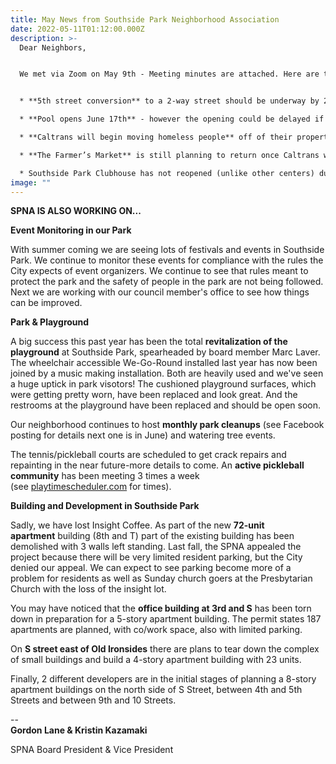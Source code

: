 ```yaml
---
title: May News from Southside Park Neighborhood Association
date: 2022-05-11T01:12:00.000Z
description: >-
  Dear Neighbors,


  We met via Zoom on May 9th - Meeting minutes are attached. Here are the topics that were discussed. We hope to see you at the next meeting June 13th at 6:30 and **consider joining** (paypal accepted).


  * **5th street conversion** to a 2-way street should be underway by 2023.

  * **Pool opens June 17th** - however the opening could be delayed if schools remain open later due to school missed during the teachers strike.

  * **Caltrans will begin moving homeless people** off of their property starting week of May 9th.

  * **The Farmer’s Market** is still planning to return once Caltrans work has been completed, no updated timeline.

  * Southside Park Clubhouse has not reopened (unlike other centers) due to lack of staff. It has several teen events and camps planned.
image: ""
---
```

**SPNA IS ALSO WORKING ON...**

**Event Monitoring in our Park**

With summer coming we are seeing lots of festivals and events in Southside Park. We continue to monitor these events for compliance with the rules the City expects of event organizers. We continue to see that rules meant to protect the park and the safety of people in the park are not being followed. Next we are working with our council member's office to see how things can be improved.

**Park & Playground**

A big success this past year has been the total **revitalization of the playground** at Southside Park, spearheaded by board member Marc Laver. The wheelchair accessible We-Go-Round installed last year has now been joined by a music making installation. Both are heavily used and we've seen a huge uptick in park visotors! The cushioned playground surfaces, which were getting pretty worn, have been replaced and look great. And the restrooms at the playground have been replaced and should be open soon.

Our neighborhood continues to host **monthly park cleanups** (see Facebook posting for details next one is in June) and watering tree events.

The tennis/pickleball courts are scheduled to get crack repairs and repainting in the near future-more details to come. An **active pickleball community** has been meeting 3 times a week (see [playtimescheduler.com](http://playtimescheduler.com/) for times).

**Building and Development in Southside Park**

Sadly, we have lost Insight Coffee. As part of the new **72-unit apartment** building (8th and T) part of the existing building has been demolished with 3 walls left standing. Last fall, the SPNA appealed the project because there will be very limited resident parking, but the City denied our appeal. We can expect to see parking become more of a problem for residents as well as Sunday church goers at the Presbytarian Church with the loss of the insight lot.

You may have noticed that the **office building at 3rd and S** has been torn down in preparation for a 5-story apartment building. The permit states 187 apartments are planned, with co/work space, also with limited parking. 

On **S street east of Old Ironsides** there are plans to tear down the complex of small buildings and build a 4-story apartment building with 23 units. 

Finally, 2 different developers are in the initial stages of planning a 8-story apartment buildings on the north side of S Street, between 4th and 5th Streets and between 9th and 10 Streets.

\-- \
**Gordon Lane & Kristin Kazamaki**

SPNA Board President & Vice President